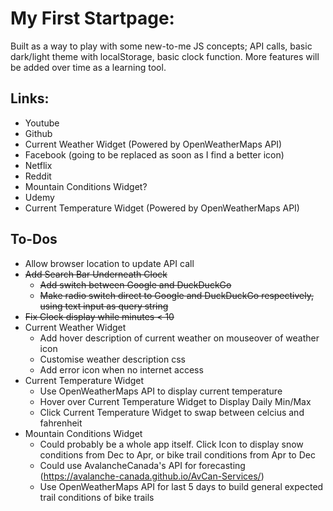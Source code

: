 # My First Startpage:

Built as a way to play with some new-to-me JS concepts; API calls, basic dark/light theme with localStorage, basic clock function. More features will be added over time as a learning tool.

## Links:

 - Youtube
 - Github
 - Current Weather Widget (Powered by OpenWeatherMaps API)
 - Facebook (going to be replaced as soon as I find a better icon)
 - Netflix
 - Reddit
 - Mountain Conditions Widget?
 - Udemy
 - Current Temperature Widget (Powered by OpenWeatherMaps API)

## To-Dos

 - Allow browser location to update API call
 - ~~Add Search Bar Underneath Clock~~
	- ~~Add switch between Google and DuckDuckGo~~
	- ~~Make radio switch direct to Google and DuckDuckGo respectively, using text input as query string~~
 - ~~Fix Clock display while minutes < 10~~
 - Current Weather Widget
 	- Add hover description of current weather on mouseover of weather icon
	- Customise weather description css
	- Add error icon when no internet access
 - Current Temperature Widget
	- Use OpenWeatherMaps API to display current temperature
	- Hover over Current Temperature Widget to Display Daily Min/Max
	- Click Current Temperature Widget to swap between celcius and fahrenheit 
 - Mountain Conditions Widget
	- Could probably be a whole app itself. Click Icon to display snow conditions from Dec to Apr, or bike trail conditions from Apr to Dec
	- Could use AvalancheCanada's API for forecasting (https://avalanche-canada.github.io/AvCan-Services/)
	- Use OpenWeatherMaps API for last 5 days to build general expected trail conditions of bike trails



